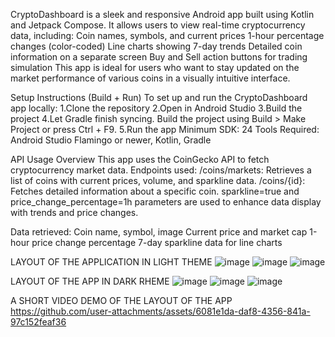 CryptoDashboard is a sleek and responsive Android app built using Kotlin and Jetpack Compose. It allows users to view real-time cryptocurrency data, including:
Coin names, symbols, and current prices
1-hour percentage changes (color-coded)
Line charts showing 7-day trends
Detailed coin information on a separate screen
Buy and Sell action buttons for trading simulation
This app is ideal for users who want to stay updated on the market performance of various coins in a visually intuitive interface.

Setup Instructions (Build + Run)
To set up and run the CryptoDashboard app locally:
  1.Clone the repository
  2.Open in Android Studio
  3.Build the project
  4.Let Gradle finish syncing.
Build the project using Build > Make Project or press Ctrl + F9.
  5.Run the app
  Minimum SDK: 24
Tools Required: Android Studio Flamingo or newer, Kotlin, Gradle

 API Usage Overview
This app uses the CoinGecko API to fetch cryptocurrency market data.
Endpoints used:
/coins/markets: Retrieves a list of coins with current prices, volume, and sparkline data.
/coins/{id}: Fetches detailed information about a specific coin.
sparkline=true and price_change_percentage=1h parameters are used to enhance data display with trends and price changes.

Data retrieved:
Coin name, symbol, image
Current price and market cap
1-hour price change percentage
7-day sparkline data for line charts


LAYOUT OF THE APPLICATION IN LIGHT THEME
![image](https://github.com/user-attachments/assets/f3a7b9b9-5d62-4008-bdff-b760a9e9b394)
![image](https://github.com/user-attachments/assets/20bb3631-58a9-47bc-a808-1b5aec6c92ce)
![image](https://github.com/user-attachments/assets/171c818a-e599-4c46-870e-ac074439feb2)





LAYOUT OF THE APP IN DARK RHEME
![image](https://github.com/user-attachments/assets/19031847-3e1a-4c0c-94c0-087151169d82)
![image](https://github.com/user-attachments/assets/804ab047-ae7e-4d08-a2d8-56b52d3f2960)
![image](https://github.com/user-attachments/assets/6d5fc45e-c29d-4bce-83c2-f90418bbb51b)



A SHORT VIDEO DEMO OF THE LAYOUT OF THE APP
https://github.com/user-attachments/assets/6081e1da-daf8-4356-841a-97c152feaf36




